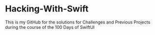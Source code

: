 # Hacking-With-Swift
This is my GitHub for the solutions for Challenges and Previous Projects during the course of the 100 Days of SwiftUI
